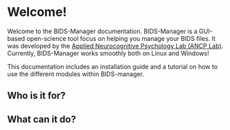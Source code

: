 # Welcome!
Welcome to the BIDS-Manager documentation. BIDS-Manager is a GUI-based open-science tool focus on helping you manage your BIDS files. It was developed by the [Applied Neurocognitive Psychology Lab (ANCP Lab)](https://uol.de/en/applied-neurocognitive-psychology). Currently, BIDS-Manager works smoothly both on Linux and Windows!

This documentation includes an installation guide and a tutorial on how to use the different modules within BIDS-manager.



## Who is it for?
## What can it do?
